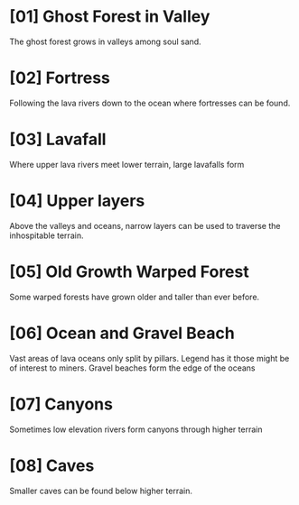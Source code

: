# [01] Ghost Forest in Valley
The ghost forest grows in valleys among soul sand.

# [02] Fortress
Following the lava rivers down to the ocean where fortresses can be found.

# [03] Lavafall 
Where upper lava rivers meet lower terrain, large lavafalls form

# [04] Upper layers
Above the valleys and oceans, narrow layers can be used to traverse the inhospitable terrain.

# [05] Old Growth Warped Forest
Some warped forests have grown older and taller than ever before.

# [06] Ocean and Gravel Beach
Vast areas of lava oceans only split by pillars. Legend has it those might be of interest to miners. Gravel beaches form the edge of the oceans

# [07] Canyons
Sometimes low elevation rivers form canyons through higher terrain

# [08] Caves
Smaller caves can be found below higher terrain.

